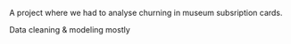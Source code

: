 A project where we had to analyse churning in museum subsription cards. 

Data cleaning & modeling mostly
